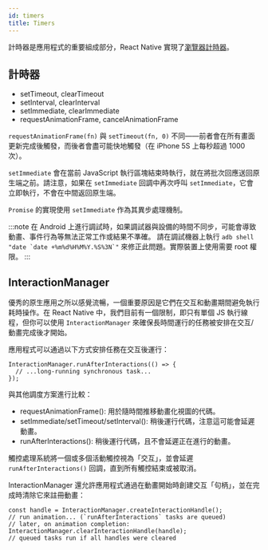 ```yaml
---
id: timers
title: Timers
---
```


計時器是應用程式的重要組成部分，React Native 實現了[瀏覽器計時器](https://developer.mozilla.org/en-US/docs/Learn/JavaScript/Asynchronous/Timeouts_and_intervals)。

## 計時器

- setTimeout, clearTimeout
- setInterval, clearInterval
- setImmediate, clearImmediate
- requestAnimationFrame, cancelAnimationFrame

`requestAnimationFrame(fn)` 與 `setTimeout(fn, 0)` 不同——前者會在所有畫面更新完成後觸發，而後者會盡可能快地觸發（在 iPhone 5S 上每秒超過 1000 次）。

`setImmediate` 會在當前 JavaScript 執行區塊結束時執行，就在將批次回應送回原生端之前。請注意，如果在 `setImmediate` 回調中再次呼叫 `setImmediate`，它會立即執行，不會在中間返回原生端。

`Promise` 的實現使用 `setImmediate` 作為其異步處理機制。

:::note
在 Android 上進行調試時，如果調試器與設備的時間不同步，可能會導致動畫、事件行為等無法正常工作或結果不準確。
請在調試機器上執行 ``adb shell "date `date +%m%d%H%M%Y.%S%3N`"`` 來修正此問題。實際裝置上使用需要 root 權限。
:::

## InteractionManager

優秀的原生應用之所以感覺流暢，一個重要原因是它們在交互和動畫期間避免執行耗時操作。在 React Native 中，我們目前有一個限制，即只有單個 JS 執行線程，但你可以使用 `InteractionManager` 來確保長時間運行的任務被安排在交互/動畫完成後才開始。

應用程式可以通過以下方式安排任務在交互後運行：

```tsx
InteractionManager.runAfterInteractions(() => {
  // ...long-running synchronous task...
});
```

與其他調度方案進行比較：

- requestAnimationFrame(): 用於隨時間推移動畫化視圖的代碼。
- setImmediate/setTimeout/setInterval(): 稍後運行代碼，注意這可能會延遲動畫。
- runAfterInteractions(): 稍後運行代碼，且不會延遲正在進行的動畫。

觸控處理系統將一個或多個活動觸控視為「交互」，並會延遲 `runAfterInteractions()` 回調，直到所有觸控結束或被取消。

InteractionManager 還允許應用程式通過在動畫開始時創建交互「句柄」，並在完成時清除它來註冊動畫：

```tsx
const handle = InteractionManager.createInteractionHandle();
// run animation... (`runAfterInteractions` tasks are queued)
// later, on animation completion:
InteractionManager.clearInteractionHandle(handle);
// queued tasks run if all handles were cleared
```